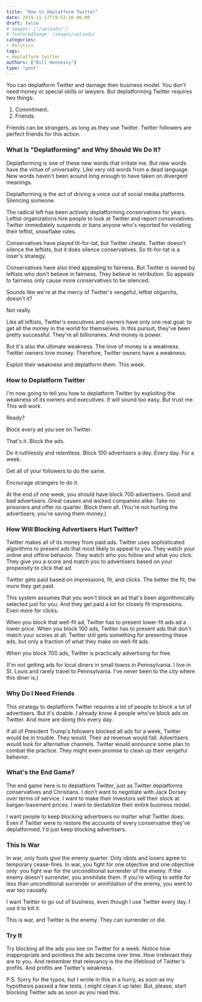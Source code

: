 ```yaml
---
title: "How to Deplatform Twitter"
date: 2019-11-17T19:53:16-06:00
draft: false
# images: ["/uploads/"]
# featuredImage: /images/uploads/
categories:
- Politics
tags:
- deplatform twitter
authors: ["Bill Hennessy"]
type: "post"
---
```


You can deplatform Twitter and damage their business model. You don't need money or special skills or lawyers. But deplatforming Twitter requires two things:

1. Commitment.
2. Friends.

Friends can be strangers, as long as they use Twitter. Twitter followers are perfect friends for this action. 

### What Is "Deplatforming" and Why Should We Do It?

Deplatforming is one of these new words that irritate me. But new words have the virtue of universality. Like very old words from a dead language. New words haven't been around long enough to have taken on divergent meanings. 

Deplatforming is the act of driving a voice out of social media platforms. Silencing someone. 

The radical left has been actively deplatforming conservatives for years. Leftist organizations hire people to look at Twitter and report conservatives. Twitter immediately suspends or bans anyone who's reported for violating their leftist, snowflake rules. 

Conservatives have played tit-for-tat, but Twitter cheats. Twitter doesn't silence the leftists, but it does silence conservatives. So tit-for-tat is a loser's strategy. 

Conservatives have also tried appealing to fairness. But Twitter is owned by leftists who don't believe in fairness. They believe in retribution. So appeals to fairness only cause more conservatives to be silenced. 

Sounds like we're at the mercy of Twitter's vengeful, leftist oligarchs, doesn't it? 

Not really. 

Like all leftists, Twitter's executives and owners have only one real goal: to get all the money in the world for themselves. In this pursuit, they've been pretty successful. They're all billionaires. And money is power. 

But it's also the ultimate weakness. The love of money is a weakness. Twitter owners love money. Therefore, Twitter owners have a weakness.

Exploit their weakness and deplatform them. This week. 

### How to Deplatform Twitter

I'm now going to tell you how to deplatform Twitter by exploiting the weakness of its owners and executives. It will sound too easy. But trust me. This will work.

Ready?

Block every ad you see on Twitter. 

That's it. Block the ads. 

Do it ruthlessly and relentless. Block 100 advertisers a day. Every day. For a week. 

Get all of your followers to do the same. 

Encourage strangers to do it. 

At the end of one week, you should have block 700 advertisers. Good and bad advertisers. Great causes and wicked companies alike. Take no prisoners and offer no quarter. Block them all. (You're not hurting the advertisers; you're saving them money.)

### How Will Blocking Advertisers Hurt Twitter?

Twitter makes all of its money from paid ads. Twitter uses sophisticated algorithms to present ads that most likely to appeal to you. They watch your online and offline behavior. They watch who you follow and what you click. They give you a score and match you to advertisers based on your propensity to click that ad. 

Twitter gets paid based on impressions, fit, and clicks. The better the fit, the more they get paid. 

This system assumes that you won't block an ad that's been algorithmically selected just for you. And they get paid a lot for closely fit impressions. Even more for clicks.

When you block that well-fit ad, Twitter has to present lower-fit ads ad a lower price. When you block 100 ads, Twitter has to present ads that don't match your scores at all. Twitter still gets something for presenting these ads, but only a fraction of what they make on well-fit ads. 

When you block 700 ads, Twitter is practically advertising for free. 

(I'm not getting ads for local diners in small towns in Pennsylvania. I live in St. Louis and rarely travel to Pennsylvania. I've never been to the city where this diner is.)

### Why Do I Need Friends

This strategy to deplatform Twitter requires a lot of people to block a lot of advertisers. But it's doable. I already know 4 people who've block ads on Twitter. And more are doing this every day. 

If all of President Trump's followers blocked all ads for a week, Twitter would be in trouble. They would. Their ad revenue would fall. Advertisers would look for alternative channels. Twitter would announce some plan to combat the practice. They might even promise to clean up their vengeful behavior.

### What's the End Game?

The end game here is to deplatform Twitter, just as Twitter deplatforms conservatives and Christians. I don't want to negotiate with Jack Dorsey over terms of service. I want to make their investors sell their stock at bargan-basement prices. I want to destabilize their entire business model. 

I want people to keep blocking advertisers no matter what Twitter does. Even if Twitter were to restore the accounts of every conservative they've deplatformed, I'd just keep blocking advertisers. 

### This Is War

In war, only fools give the enemy quarter. Only idiots and losers agree to temporary cease-fires. In war, you fight for one objective and one objective only: you fight war for the unconditional surrender of the enemy. If the enemy doesn't surrender, you annihilate them. If you're willing to settle for less than unconditional surrender or annihilation of the enemy, you went to war too causally. 

I want Twitter to go out of business, even though I use Twitter every day. I use it to kill it.

This is war, and Twitter is the enemy. They can surrender or die. 

### Try It

Try blocking all the ads you see on Twitter for a week. Notice how inappropriate and pointless the ads become over time. How irrelevant they are to you. And remember that relevancy is the the lifeblood of Twitter's profits. And profits are Twitter's weakness. 

P.S. Sorry for the typos, but I wrote in this in a hurry, as soon as my hypothesis passed a few tests. I might clean it up later. But, please, start blocking Twitter ads as soon as you read this. 